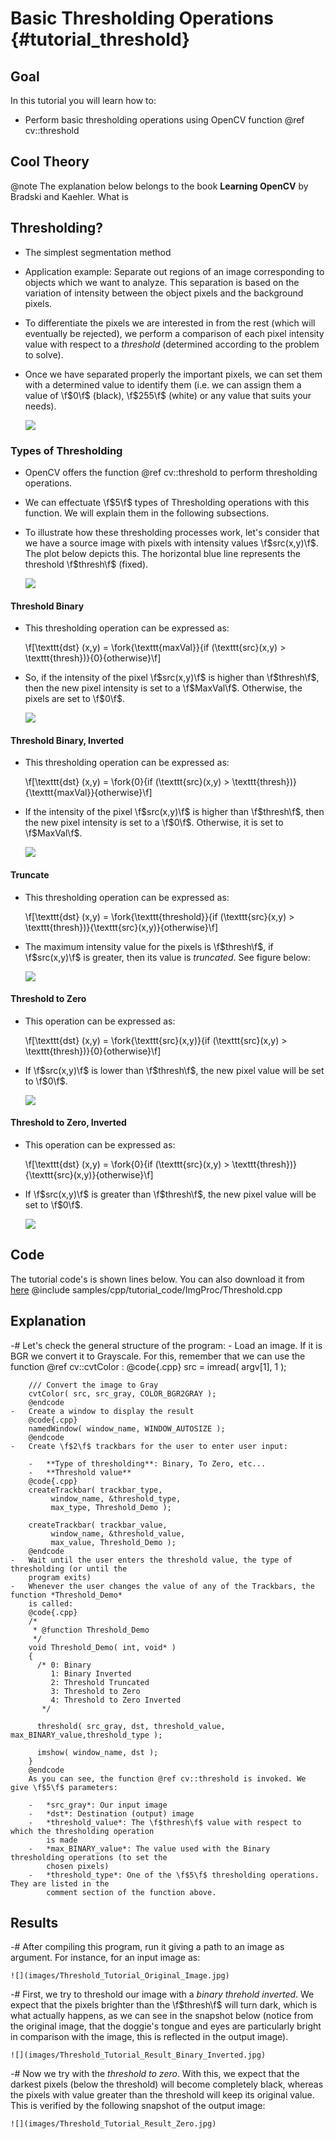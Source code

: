 Basic Thresholding Operations {#tutorial_threshold}
=============================

Goal
----

In this tutorial you will learn how to:

-   Perform basic thresholding operations using OpenCV function @ref cv::threshold

Cool Theory
-----------

@note The explanation below belongs to the book **Learning OpenCV** by Bradski and Kaehler. What is

Thresholding?
-------------

-   The simplest segmentation method
-   Application example: Separate out regions of an image corresponding to objects which we want to
    analyze. This separation is based on the variation of intensity between the object pixels and
    the background pixels.
-   To differentiate the pixels we are interested in from the rest (which will eventually be
    rejected), we perform a comparison of each pixel intensity value with respect to a *threshold*
    (determined according to the problem to solve).
-   Once we have separated properly the important pixels, we can set them with a determined value to
    identify them (i.e. we can assign them a value of \f$0\f$ (black), \f$255\f$ (white) or any value that
    suits your needs).

    ![](images/Threshold_Tutorial_Theory_Example.jpg)

### Types of Thresholding

-   OpenCV offers the function @ref cv::threshold to perform thresholding operations.
-   We can effectuate \f$5\f$ types of Thresholding operations with this function. We will explain them
    in the following subsections.
-   To illustrate how these thresholding processes work, let's consider that we have a source image
    with pixels with intensity values \f$src(x,y)\f$. The plot below depicts this. The horizontal blue
    line represents the threshold \f$thresh\f$ (fixed).

    ![](images/Threshold_Tutorial_Theory_Base_Figure.png)

#### Threshold Binary

-   This thresholding operation can be expressed as:

    \f[\texttt{dst} (x,y) =  \fork{\texttt{maxVal}}{if \(\texttt{src}(x,y) > \texttt{thresh}\)}{0}{otherwise}\f]

-   So, if the intensity of the pixel \f$src(x,y)\f$ is higher than \f$thresh\f$, then the new pixel
    intensity is set to a \f$MaxVal\f$. Otherwise, the pixels are set to \f$0\f$.

    ![](images/Threshold_Tutorial_Theory_Binary.png)

#### Threshold Binary, Inverted

-   This thresholding operation can be expressed as:

    \f[\texttt{dst} (x,y) =  \fork{0}{if \(\texttt{src}(x,y) > \texttt{thresh}\)}{\texttt{maxVal}}{otherwise}\f]

-   If the intensity of the pixel \f$src(x,y)\f$ is higher than \f$thresh\f$, then the new pixel intensity
    is set to a \f$0\f$. Otherwise, it is set to \f$MaxVal\f$.

    ![](images/Threshold_Tutorial_Theory_Binary_Inverted.png)

#### Truncate

-   This thresholding operation can be expressed as:

    \f[\texttt{dst} (x,y) =  \fork{\texttt{threshold}}{if \(\texttt{src}(x,y) > \texttt{thresh}\)}{\texttt{src}(x,y)}{otherwise}\f]

-   The maximum intensity value for the pixels is \f$thresh\f$, if \f$src(x,y)\f$ is greater, then its value
    is *truncated*. See figure below:

    ![](images/Threshold_Tutorial_Theory_Truncate.png)

#### Threshold to Zero

-   This operation can be expressed as:

    \f[\texttt{dst} (x,y) =  \fork{\texttt{src}(x,y)}{if \(\texttt{src}(x,y) > \texttt{thresh}\)}{0}{otherwise}\f]

-   If \f$src(x,y)\f$ is lower than \f$thresh\f$, the new pixel value will be set to \f$0\f$.

    ![](images/Threshold_Tutorial_Theory_Zero.png)

#### Threshold to Zero, Inverted

-   This operation can be expressed as:

    \f[\texttt{dst} (x,y) =  \fork{0}{if \(\texttt{src}(x,y) > \texttt{thresh}\)}{\texttt{src}(x,y)}{otherwise}\f]

-   If \f$src(x,y)\f$ is greater than \f$thresh\f$, the new pixel value will be set to \f$0\f$.

    ![](images/Threshold_Tutorial_Theory_Zero_Inverted.png)

Code
----

The tutorial code's is shown lines below. You can also download it from
[here](https://github.com/Itseez/opencv/tree/master/samples/cpp/tutorial_code/ImgProc/Threshold.cpp)
@include samples/cpp/tutorial_code/ImgProc/Threshold.cpp

Explanation
-----------

-#  Let's check the general structure of the program:
    -   Load an image. If it is BGR we convert it to Grayscale. For this, remember that we can use
        the function @ref cv::cvtColor :
        @code{.cpp}
        src = imread( argv[1], 1 );

        /// Convert the image to Gray
        cvtColor( src, src_gray, COLOR_BGR2GRAY );
        @endcode
    -   Create a window to display the result
        @code{.cpp}
        namedWindow( window_name, WINDOW_AUTOSIZE );
        @endcode
    -   Create \f$2\f$ trackbars for the user to enter user input:

        -   **Type of thresholding**: Binary, To Zero, etc...
        -   **Threshold value**
        @code{.cpp}
        createTrackbar( trackbar_type,
             window_name, &threshold_type,
             max_type, Threshold_Demo );

        createTrackbar( trackbar_value,
             window_name, &threshold_value,
             max_value, Threshold_Demo );
        @endcode
    -   Wait until the user enters the threshold value, the type of thresholding (or until the
        program exits)
    -   Whenever the user changes the value of any of the Trackbars, the function *Threshold_Demo*
        is called:
        @code{.cpp}
        /*
         * @function Threshold_Demo
         */
        void Threshold_Demo( int, void* )
        {
          /* 0: Binary
             1: Binary Inverted
             2: Threshold Truncated
             3: Threshold to Zero
             4: Threshold to Zero Inverted
           */

          threshold( src_gray, dst, threshold_value, max_BINARY_value,threshold_type );

          imshow( window_name, dst );
        }
        @endcode
        As you can see, the function @ref cv::threshold is invoked. We give \f$5\f$ parameters:

        -   *src_gray*: Our input image
        -   *dst*: Destination (output) image
        -   *threshold_value*: The \f$thresh\f$ value with respect to which the thresholding operation
            is made
        -   *max_BINARY_value*: The value used with the Binary thresholding operations (to set the
            chosen pixels)
        -   *threshold_type*: One of the \f$5\f$ thresholding operations. They are listed in the
            comment section of the function above.

Results
-------

-#  After compiling this program, run it giving a path to an image as argument. For instance, for an
    input image as:

    ![](images/Threshold_Tutorial_Original_Image.jpg)

-#  First, we try to threshold our image with a *binary threhold inverted*. We expect that the
    pixels brighter than the \f$thresh\f$ will turn dark, which is what actually happens, as we can see
    in the snapshot below (notice from the original image, that the doggie's tongue and eyes are
    particularly bright in comparison with the image, this is reflected in the output image).

    ![](images/Threshold_Tutorial_Result_Binary_Inverted.jpg)

-#  Now we try with the *threshold to zero*. With this, we expect that the darkest pixels (below the
    threshold) will become completely black, whereas the pixels with value greater than the
    threshold will keep its original value. This is verified by the following snapshot of the output
    image:

    ![](images/Threshold_Tutorial_Result_Zero.jpg)
